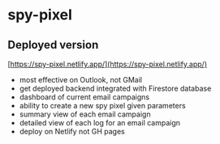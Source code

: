 # spy-pixel

## Deployed version
[https://spy-pixel.netlify.app/](https://spy-pixel.netlify.app/)

- most effective on Outlook, not GMail
- get deployed backend integrated with Firestore database
- dashboard of current email campaigns
- ability to create a new spy pixel given parameters
- summary view of each email campaign
- detailed view of each log for an email campaign
- deploy on Netlify not GH pages
